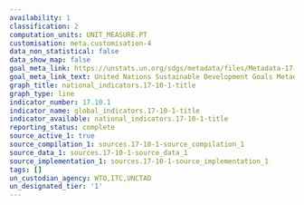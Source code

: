 ```yaml
---
availability: 1
classification: 2
computation_units: UNIT_MEASURE.PT
customisation: meta.customisation-4
data_non_statistical: false
data_show_map: false
goal_meta_link: https://unstats.un.org/sdgs/metadata/files/Metadata-17-10-01.pdf
goal_meta_link_text: United Nations Sustainable Development Goals Metadata (pdf 468kB)
graph_title: national_indicators.17-10-1-title
graph_type: line
indicator_number: 17.10.1
indicator_name: global_indicators.17-10-1-title
indicator_available: national_indicators.17-10-1-title
reporting_status: complete
source_active_1: true
source_compilation_1: sources.17-10-1-source_compilation_1
source_data_1: sources.17-10-1-source_data_1
source_implementation_1: sources.17-10-1-source_implementation_1
tags: []
un_custodian_agency: WTO,ITC,UNCTAD
un_designated_tier: '1'
---
```

